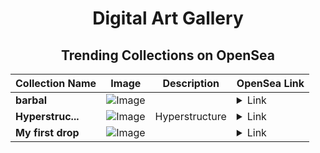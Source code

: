 <div align="center">

# Digital Art Gallery

## Trending Collections on OpenSea

| Collection Name                       | Image                                                                                     | Description                       | OpenSea Link                                                                                          |
|---------------------------------------|-------------------------------------------------------------------------------------------|-----------------------------------|--------------------------------------------------------------------------------------------------------|
| **barbal** | ![Image](https://i.seadn.io/s/raw/files/aa0ed5d2cf7402632e5f70dc387621f4.jpg?w=500&auto=format?w=200&auto=format) |  | <details><summary>Link</summary>[barbal](https://opensea.io/collection/barbal)</details> |
| **Hyperstruc...** | ![Image](https://i.seadn.io/s/raw/files/d8d44596ef0d119634e975cfc0930d6c.png?w=500&auto=format?w=200&auto=format) | Hyperstructure | <details><summary>Link</summary>[Hyperstruc...](https://opensea.io/collection/hyperstruc-2)</details> |
| **My first drop** | ![Image](https://i.seadn.io/s/raw/files/887546ffaf68d2bd998afa6608f091cd.jpg?w=500&auto=format?w=200&auto=format) |  | <details><summary>Link</summary>[My first drop](https://opensea.io/collection/my-first-drop-20)</details> |

</div>